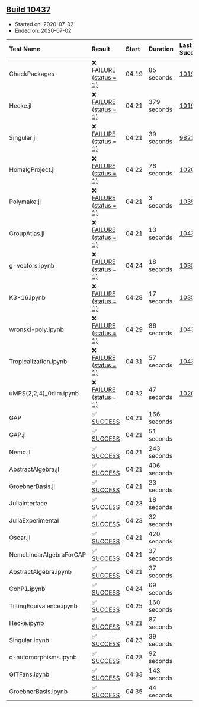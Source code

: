 ## [Build 10437](https://oscarci.mathematik.uni-kl.de/job/oscar/10437/)

* Started on: 2020-07-02
* Ended on: 2020-07-02

| Test Name    | Result | Start | Duration | Last Success | First Failure |
|:-------------|:-------|:------|:---------|:-------------|:--------------|
| CheckPackages | ❌ [FAILURE (status = 1)](https://oscarci.mathematik.uni-kl.de/job/oscar/10437/artifact/logs/build-10437/CheckPackages.log) | 04:19 | 85 seconds | [10197](https://oscarci.mathematik.uni-kl.de/job/oscar/10197/) | [10198](https://oscarci.mathematik.uni-kl.de/job/oscar/10198/) |
| Hecke.jl | ❌ [FAILURE (status = 1)](https://oscarci.mathematik.uni-kl.de/job/oscar/10437/artifact/logs/build-10437/Hecke.jl.log) | 04:21 | 379 seconds | [10197](https://oscarci.mathematik.uni-kl.de/job/oscar/10197/) | [10198](https://oscarci.mathematik.uni-kl.de/job/oscar/10198/) |
| Singular.jl | ❌ [FAILURE (status = 1)](https://oscarci.mathematik.uni-kl.de/job/oscar/10437/artifact/logs/build-10437/Singular.jl.log) | 04:21 | 39 seconds | [9821](https://oscarci.mathematik.uni-kl.de/job/oscar/9821/) | [9822](https://oscarci.mathematik.uni-kl.de/job/oscar/9822/) |
| HomalgProject.jl | ❌ [FAILURE (status = 1)](https://oscarci.mathematik.uni-kl.de/job/oscar/10437/artifact/logs/build-10437/HomalgProject.jl.log) | 04:22 | 76 seconds | [10209](https://oscarci.mathematik.uni-kl.de/job/oscar/10209/) | [10210](https://oscarci.mathematik.uni-kl.de/job/oscar/10210/) |
| Polymake.jl | ❌ [FAILURE (status = 1)](https://oscarci.mathematik.uni-kl.de/job/oscar/10437/artifact/logs/build-10437/Polymake.jl.log) | 04:21 | 3 seconds | [10356](https://oscarci.mathematik.uni-kl.de/job/oscar/10356/) | [10357](https://oscarci.mathematik.uni-kl.de/job/oscar/10357/) |
| GroupAtlas.jl | ❌ [FAILURE (status = 1)](https://oscarci.mathematik.uni-kl.de/job/oscar/10437/artifact/logs/build-10437/GroupAtlas.jl.log) | 04:21 | 13 seconds | [10436](https://oscarci.mathematik.uni-kl.de/job/oscar/10436/) | [10437](https://oscarci.mathematik.uni-kl.de/job/oscar/10437/) |
| g-vectors.ipynb | ❌ [FAILURE (status = 1)](https://oscarci.mathematik.uni-kl.de/job/oscar/10437/artifact/logs/build-10437/g-vectors.ipynb.log) | 04:24 | 18 seconds | [10356](https://oscarci.mathematik.uni-kl.de/job/oscar/10356/) | [10357](https://oscarci.mathematik.uni-kl.de/job/oscar/10357/) |
| K3-16.ipynb | ❌ [FAILURE (status = 1)](https://oscarci.mathematik.uni-kl.de/job/oscar/10437/artifact/logs/build-10437/K3-16.ipynb.log) | 04:28 | 17 seconds | [10356](https://oscarci.mathematik.uni-kl.de/job/oscar/10356/) | [10357](https://oscarci.mathematik.uni-kl.de/job/oscar/10357/) |
| wronski-poly.ipynb | ❌ [FAILURE (status = 1)](https://oscarci.mathematik.uni-kl.de/job/oscar/10437/artifact/logs/build-10437/wronski-poly.ipynb.log) | 04:29 | 86 seconds | [10436](https://oscarci.mathematik.uni-kl.de/job/oscar/10436/) | [10437](https://oscarci.mathematik.uni-kl.de/job/oscar/10437/) |
| Tropicalization.ipynb | ❌ [FAILURE (status = 1)](https://oscarci.mathematik.uni-kl.de/job/oscar/10437/artifact/logs/build-10437/Tropicalization.ipynb.log) | 04:31 | 57 seconds | [10433](https://oscarci.mathematik.uni-kl.de/job/oscar/10433/) | [10434](https://oscarci.mathematik.uni-kl.de/job/oscar/10434/) |
| uMPS(2,2,4)_0dim.ipynb | ❌ [FAILURE (status = 1)](https://oscarci.mathematik.uni-kl.de/job/oscar/10437/artifact/logs/build-10437/uMPS-2-2-4-_0dim.ipynb.log) | 04:32 | 47 seconds | [10209](https://oscarci.mathematik.uni-kl.de/job/oscar/10209/) | [10210](https://oscarci.mathematik.uni-kl.de/job/oscar/10210/) |
| GAP | ✅ [SUCCESS](https://oscarci.mathematik.uni-kl.de/job/oscar/10437/artifact/logs/build-10437/GAP.log) | 04:21 | 166 seconds |  |  |
| GAP.jl | ✅ [SUCCESS](https://oscarci.mathematik.uni-kl.de/job/oscar/10437/artifact/logs/build-10437/GAP.jl.log) | 04:21 | 51 seconds |  |  |
| Nemo.jl | ✅ [SUCCESS](https://oscarci.mathematik.uni-kl.de/job/oscar/10437/artifact/logs/build-10437/Nemo.jl.log) | 04:21 | 243 seconds |  |  |
| AbstractAlgebra.jl | ✅ [SUCCESS](https://oscarci.mathematik.uni-kl.de/job/oscar/10437/artifact/logs/build-10437/AbstractAlgebra.jl.log) | 04:21 | 406 seconds |  |  |
| GroebnerBasis.jl | ✅ [SUCCESS](https://oscarci.mathematik.uni-kl.de/job/oscar/10437/artifact/logs/build-10437/GroebnerBasis.jl.log) | 04:21 | 23 seconds |  |  |
| JuliaInterface | ✅ [SUCCESS](https://oscarci.mathematik.uni-kl.de/job/oscar/10437/artifact/logs/build-10437/JuliaInterface.log) | 04:23 | 18 seconds |  |  |
| JuliaExperimental | ✅ [SUCCESS](https://oscarci.mathematik.uni-kl.de/job/oscar/10437/artifact/logs/build-10437/JuliaExperimental.log) | 04:23 | 32 seconds |  |  |
| Oscar.jl | ✅ [SUCCESS](https://oscarci.mathematik.uni-kl.de/job/oscar/10437/artifact/logs/build-10437/Oscar.jl.log) | 04:21 | 420 seconds |  |  |
| NemoLinearAlgebraForCAP | ✅ [SUCCESS](https://oscarci.mathematik.uni-kl.de/job/oscar/10437/artifact/logs/build-10437/NemoLinearAlgebraForCAP.log) | 04:21 | 37 seconds |  |  |
| AbstractAlgebra.ipynb | ✅ [SUCCESS](https://oscarci.mathematik.uni-kl.de/job/oscar/10437/artifact/logs/build-10437/AbstractAlgebra.ipynb.log) | 04:21 | 37 seconds |  |  |
| CohP1.ipynb | ✅ [SUCCESS](https://oscarci.mathematik.uni-kl.de/job/oscar/10437/artifact/logs/build-10437/CohP1.ipynb.log) | 04:24 | 69 seconds |  |  |
| TiltingEquivalence.ipynb | ✅ [SUCCESS](https://oscarci.mathematik.uni-kl.de/job/oscar/10437/artifact/logs/build-10437/TiltingEquivalence.ipynb.log) | 04:25 | 160 seconds |  |  |
| Hecke.ipynb | ✅ [SUCCESS](https://oscarci.mathematik.uni-kl.de/job/oscar/10437/artifact/logs/build-10437/Hecke.ipynb.log) | 04:21 | 87 seconds |  |  |
| Singular.ipynb | ✅ [SUCCESS](https://oscarci.mathematik.uni-kl.de/job/oscar/10437/artifact/logs/build-10437/Singular.ipynb.log) | 04:23 | 39 seconds |  |  |
| c-automorphisms.ipynb | ✅ [SUCCESS](https://oscarci.mathematik.uni-kl.de/job/oscar/10437/artifact/logs/build-10437/c-automorphisms.ipynb.log) | 04:28 | 92 seconds |  |  |
| GITFans.ipynb | ✅ [SUCCESS](https://oscarci.mathematik.uni-kl.de/job/oscar/10437/artifact/logs/build-10437/GITFans.ipynb.log) | 04:33 | 143 seconds |  |  |
| GroebnerBasis.ipynb | ✅ [SUCCESS](https://oscarci.mathematik.uni-kl.de/job/oscar/10437/artifact/logs/build-10437/GroebnerBasis.ipynb.log) | 04:35 | 44 seconds |  |  |
